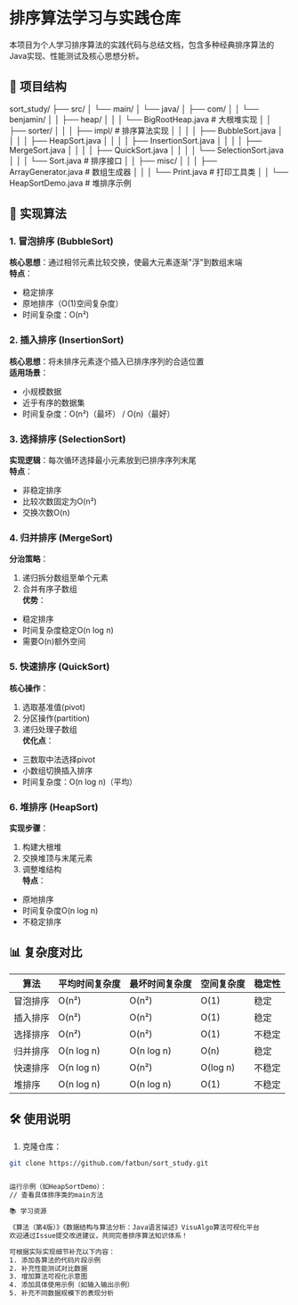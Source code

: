 # 排序算法学习与实践仓库

本项目为个人学习排序算法的实践代码与总结文档，包含多种经典排序算法的Java实现、性能测试及核心思想分析。

## 📂 项目结构

sort_study/
├── src/
│ └── main/
│ └── java/
│ ├── com/
│ │ └── benjamin/
│ │ ├── heap/
│ │ │ └── BigRootHeap.java # 大根堆实现
│ │ ├── sorter/
│ │ │ ├── impl/ # 排序算法实现
│ │ │ │ ├── BubbleSort.java
│ │ │ │ ├── HeapSort.java
│ │ │ │ ├── InsertionSort.java
│ │ │ │ ├── MergeSort.java
│ │ │ │ ├── QuickSort.java
│ │ │ │ └── SelectionSort.java
│ │ │ └── Sort.java # 排序接口
│ │ ├── misc/
│ │ │ ├── ArrayGenerator.java # 数组生成器
│ │ │ └── Print.java # 打印工具类
│ │ └── HeapSortDemo.java # 堆排序示例


## 🚀 实现算法
### 1. 冒泡排序 (BubbleSort)
**核心思想**：通过相邻元素比较交换，使最大元素逐渐"浮"到数组末端  
**特点**：
- 稳定排序
- 原地排序（O(1)空间复杂度）
- 时间复杂度：O(n²)

### 2. 插入排序 (InsertionSort)
**核心思想**：将未排序元素逐个插入已排序序列的合适位置  
**适用场景**：
- 小规模数据
- 近乎有序的数据集
- 时间复杂度：O(n²)（最坏） / O(n)（最好）

### 3. 选择排序 (SelectionSort)
**实现逻辑**：每次循环选择最小元素放到已排序序列末尾  
**特点**：
- 非稳定排序
- 比较次数固定为O(n²)
- 交换次数O(n)

### 4. 归并排序 (MergeSort)
**分治策略**：
1. 递归拆分数组至单个元素
2. 合并有序子数组  
**优势**：
- 稳定排序
- 时间复杂度稳定O(n log n)
- 需要O(n)额外空间

### 5. 快速排序 (QuickSort)
**核心操作**：
1. 选取基准值(pivot)
2. 分区操作(partition)
3. 递归处理子数组  
**优化点**：
- 三数取中法选择pivot
- 小数组切换插入排序
- 时间复杂度：O(n log n)（平均）

### 6. 堆排序 (HeapSort)
**实现步骤**：
1. 构建大根堆
2. 交换堆顶与末尾元素
3. 调整堆结构  
**特点**：
- 原地排序
- 时间复杂度O(n log n)
- 不稳定排序

## 📊 复杂度对比
| 算法         | 平均时间复杂度 | 最坏时间复杂度 | 空间复杂度 | 稳定性 |
|--------------|----------------|----------------|------------|--------|
| 冒泡排序     | O(n²)          | O(n²)          | O(1)       | 稳定   |
| 插入排序     | O(n²)          | O(n²)          | O(1)       | 稳定   |
| 选择排序     | O(n²)          | O(n²)          | O(1)       | 不稳定 |
| 归并排序     | O(n log n)     | O(n log n)     | O(n)       | 稳定   |
| 快速排序     | O(n log n)     | O(n²)          | O(log n)   | 不稳定 |
| 堆排序       | O(n log n)     | O(n log n)     | O(1)       | 不稳定 |

## 🛠 使用说明
1. 克隆仓库：
```bash
git clone https://github.com/fatbun/sort_study.git


运行示例（如HeapSortDemo）：
// 查看具体排序类的main方法

📚 学习资源

《算法（第4版）》《数据结构与算法分析：Java语言描述》VisuAlgo算法可视化平台
欢迎通过Issue提交改进建议，共同完善排序算法知识体系！

可根据实际实现细节补充以下内容：
1. 添加各算法的代码片段示例
2. 补充性能测试对比数据
3. 增加算法可视化示意图
4. 添加具体使用示例（如输入输出示例）
5. 补充不同数据规模下的表现分析

